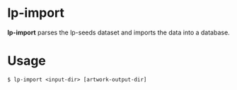 # lp-import

**lp-import** parses the lp-seeds dataset and imports the data into a database.

# Usage

    $ lp-import <input-dir> [artwork-output-dir]
